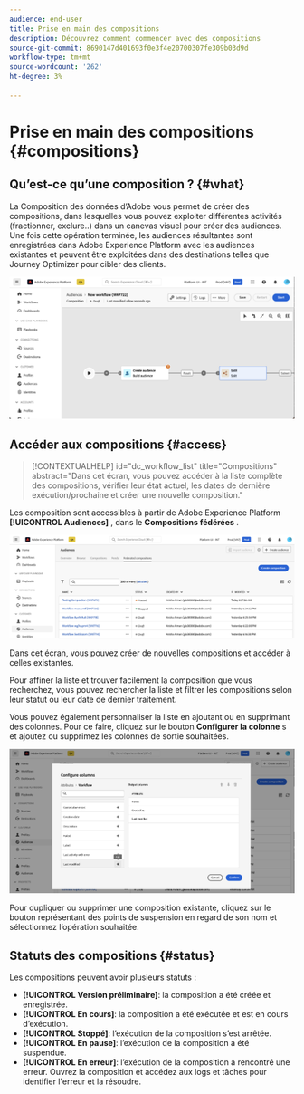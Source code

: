 ```yaml
---
audience: end-user
title: Prise en main des compositions
description: Découvrez comment commencer avec des compositions
source-git-commit: 8690147d401693f0e3f4e20700307fe309b03d9d
workflow-type: tm+mt
source-wordcount: '262'
ht-degree: 3%

---
```


# Prise en main des compositions {#compositions}

## Qu’est-ce qu’une composition ? {#what}

La Composition des données d’Adobe vous permet de créer des compositions, dans lesquelles vous pouvez exploiter différentes activités (fractionner, exclure..) dans un canevas visuel pour créer des audiences. Une fois cette opération terminée, les audiences résultantes sont enregistrées dans Adobe Experience Platform avec les audiences existantes et peuvent être exploitées dans des destinations telles que Journey Optimizer pour cibler des clients.

![](assets/composition-example.png)

## Accéder aux compositions {#access}

>[!CONTEXTUALHELP]
>id="dc_workflow_list"
>title="Compositions"
>abstract="Dans cet écran, vous pouvez accéder à la liste complète des compositions, vérifier leur état actuel, les dates de dernière exécution/prochaine et créer une nouvelle composition."

Les composition sont accessibles à partir de Adobe Experience Platform **[!UICONTROL Audiences]** , dans le **Compositions fédérées** .

![](assets/compositions-list.png)

Dans cet écran, vous pouvez créer de nouvelles compositions et accéder à celles existantes.

Pour affiner la liste et trouver facilement la composition que vous recherchez, vous pouvez rechercher la liste et filtrer les compositions selon leur statut ou leur date de dernier traitement.

Vous pouvez également personnaliser la liste en ajoutant ou en supprimant des colonnes. Pour ce faire, cliquez sur le bouton **Configurer la colonne** s et ajoutez ou supprimez les colonnes de sortie souhaitées.

![](assets/compositions-columns.png)

Pour dupliquer ou supprimer une composition existante, cliquez sur le bouton représentant des points de suspension en regard de son nom et sélectionnez l’opération souhaitée.

## Statuts des compositions {#status}

Les compositions peuvent avoir plusieurs statuts :

* **[!UICONTROL Version préliminaire]**: la composition a été créée et enregistrée.
* **[!UICONTROL En cours]**: la composition a été exécutée et est en cours d’exécution.
* **[!UICONTROL Stoppé]**: l’exécution de la composition s’est arrêtée.
* **[!UICONTROL En pause]**: l’exécution de la composition a été suspendue.
* **[!UICONTROL En erreur]**: l’exécution de la composition a rencontré une erreur. Ouvrez la composition et accédez aux logs et tâches pour identifier l&#39;erreur et la résoudre.
